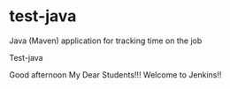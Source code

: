 # test-java
Java (Maven) application for tracking time on the job

Test-java

Good afternoon My Dear Students!!! Welcome to Jenkins!!
